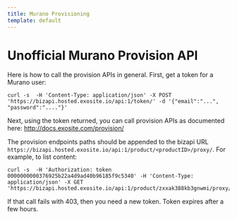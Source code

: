 ```yaml
---
title: Murano Provisioning
template: default
---
```


# Unofficial Murano Provision API

Here is how to call the provision APIs in general. First, get a token for a Murano user:

```
curl -s  -H 'Content-Type: application/json' -X POST 'https://bizapi.hosted.exosite.io/api:1/token/' -d '{"email":"...", "password":"...."}'
```

Next, using the token returned, you can call provision APIs as documented here: http://docs.exosite.com/provision/

The provision endpoints paths should be appended to the bizapi URL `https://bizapi.hosted.exosite.io/api:1/product/<productID>/proxy/`. For example, to list content:

```
curl -s  -H 'Authorization: token 0000000000376925b22a4d9ad40b96185f9c5340' -H 'Content-Type: application/json' -X GET 'https://bizapi.hosted.exosite.io/api:1/product/zxxak388kb3gnwmi/proxy/provision/manage/content/zxxak388kb3gnwmi/'
```

If that call fails with 403, then you need a new token. Token expires after a few hours.

